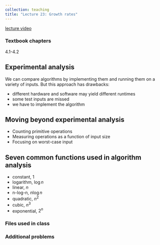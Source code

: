 ```yaml
---
collection: teaching
title: "Lecture 23: Growth rates"
---
```


[lecture video]()

### Textbook chapters
4.1-4.2

## Experimental analysis

We can compare algorithms by implementing them and running them on a variety of
inputs. But this approach has drawbacks:
* different hardware and software may yield different runtimes
* some test inputs are missed
* we have to implement the algorithm

## Moving beyond experimental analysis

* Counting primitive operations
* Measuring operations as a function of input size
* Focusing on worst-case input

## Seven common functions used in algorithm analysis
* constant, $1$
* logarithm, $\log n$
* linear, $n$
* n-log-n, $n \log n$
* quadratic, $n^2$
* cubic, $n^3$
* exponential, $2^n$

### Files used in class

### Additional problems

